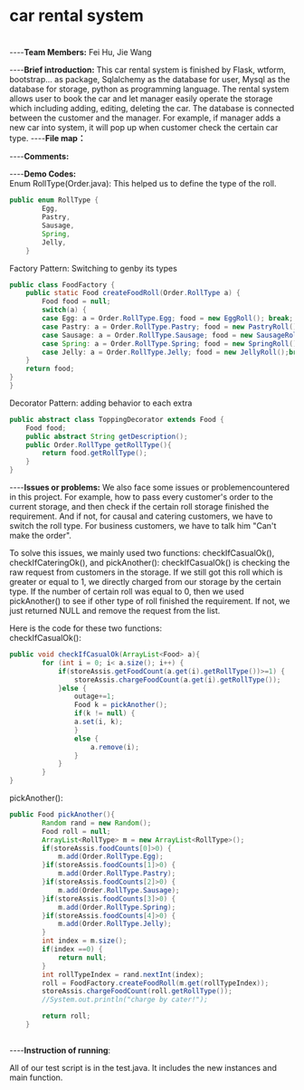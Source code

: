 # car rental system

#
----**Team Members:** Fei Hu, Jie Wang

----**Brief introduction:** This car rental system is finished by Flask, wtform, bootstrap... as package, Sqlalchemy as the database for user, Mysql as the database for storage, python as programming language. The rental system allows user to book the car and let manager easily operate the storage which including adding, editing, deleting the car. The database is connected between the customer and the manager. For example, if manager adds a new car into system, it will pop up when customer check the certain car type.
----**File map：**


----**Comments:**




----**Demo Codes:**  
Enum RollType(Order.java): This helped us to define the type of the roll.
```java
public enum RollType {
		Egg,
		Pastry,
		Sausage,
		Spring,
		Jelly,
	}
```
Factory Pattern: Switching to genby its types
```java
public class FoodFactory {
	public static Food createFoodRoll(Order.RollType a) {
		Food food = null;
		switch(a) {
		case Egg: a = Order.RollType.Egg; food = new EggRoll(); break;
		case Pastry: a = Order.RollType.Pastry; food = new PastryRoll(); break;
		case Sausage: a = Order.RollType.Sausage; food = new SausageRoll();break;
		case Spring: a = Order.RollType.Spring; food = new SpringRoll();break;
		case Jelly: a = Order.RollType.Jelly; food = new JellyRoll();break;
	}
	return food;
}
}
```  
Decorator Pattern: adding behavior to each extra
```java
public abstract class ToppingDecorator extends Food {
	Food food;
	public abstract String getDescription();
	public Order.RollType getRollType(){
		return food.getRollType();
	}
}
```

----**Issues or problems:**
We also face some issues or problemencountered in this project. For example, how to pass every customer's order to the current storage, and then check if the certain roll storage finished the requirement. And if not, for causal and catering customers, we have to switch the roll type. For business customers, we have to talk him "Can't make the order".  

To solve this issues, we mainly used two functions: checkIfCasualOk(), checkIfCateringOk(), and pickAnother():
checkIfCasualOk() is checking the raw request from customers in the storage. If we still got this roll which is greater or equal to 1, we directly charged from our storage by the certain type. If the number of certain roll was equal to 0, then we used pickAnother() to see if other type of roll finished the requirement. If not, we just returned NULL and remove the request from the list.  

Here is the code for these two functions:  
checkIfCasualOk():  
```java
public void checkIfCasualOk(ArrayList<Food> a){
		for (int i = 0; i< a.size(); i++) {
			if(storeAssis.getFoodCount(a.get(i).getRollType())>=1) {
				storeAssis.chargeFoodCount(a.get(i).getRollType());
			}else {
				outage+=1;
				Food k = pickAnother();
				if(k != null) {
				a.set(i, k);
				}
				else {
					a.remove(i);
				}
			}
		}
}
```
pickAnother():  
```java
public Food pickAnother(){
		Random rand = new Random();
		Food roll = null;
		ArrayList<RollType> m = new ArrayList<RollType>();
		if(storeAssis.foodCounts[0]>0) {
			m.add(Order.RollType.Egg);
		}if(storeAssis.foodCounts[1]>0) {
			m.add(Order.RollType.Pastry);
		}if(storeAssis.foodCounts[2]>0) {
			m.add(Order.RollType.Sausage);
		}if(storeAssis.foodCounts[3]>0) {
			m.add(Order.RollType.Spring);
		}if(storeAssis.foodCounts[4]>0) {
			m.add(Order.RollType.Jelly);
		}
		int index = m.size();
		if(index ==0) {
			return null;
		}
		int rollTypeIndex = rand.nextInt(index);
		roll = FoodFactory.createFoodRoll(m.get(rollTypeIndex));
		storeAssis.chargeFoodCount(roll.getRollType());
		//System.out.println("charge by cater!");

		return roll;
	}
	
```
----**Instruction of running**:  

All of our test script is in the test.java. It includes the new instances and main function. 


